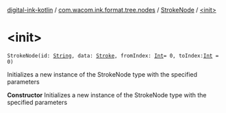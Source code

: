 [digital-ink-kotlin](../../index.md) / [com.wacom.ink.format.tree.nodes](../index.md) / [StrokeNode](index.md) / [&lt;init&gt;](./-init-.md)

# &lt;init&gt;

`StrokeNode(id: `[`String`](https://kotlinlang.org/api/latest/jvm/stdlib/kotlin/-string/index.html)`, data: `[`Stroke`](../../com.wacom.ink.format.tree.data/-stroke/index.md)`, fromIndex: `[`Int`](https://kotlinlang.org/api/latest/jvm/stdlib/kotlin/-int/index.html)` = 0, toIndex: `[`Int`](https://kotlinlang.org/api/latest/jvm/stdlib/kotlin/-int/index.html)` = 0)`

Initializes a new instance of the StrokeNode type with the specified parameters

**Constructor**
Initializes a new instance of the StrokeNode type with the specified parameters

